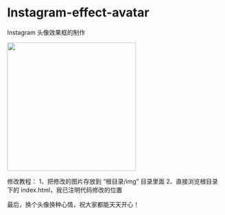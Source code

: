 # Instagram-effect-avatar

Instagram 头像效果框的制作

<img src="http://www.csheng.site/wp-content/uploads/2024/05/Instagram风格效果图.png" width="300" height="300">

修改教程：
1、把修改的图片存放到 “根目录/img” 目录里面
2、直接浏览根目录下的 index.html，我已注明代码修改的位置

最后，换个头像换种心情，祝大家都能天天开心！